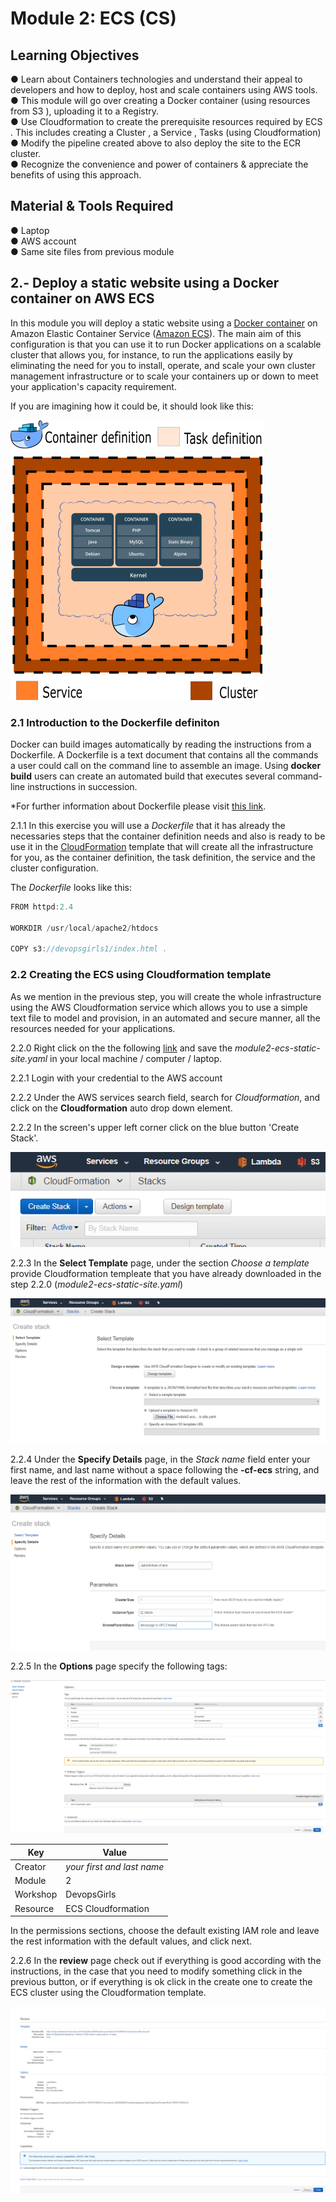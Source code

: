 # Module 2: ECS (CS)

## Learning Objectives

● Learn about Containers technologies and understand their appeal to developers and how
to deploy, host and scale containers using AWS tools.  
● This module will go over creating a Docker container (using resources from S3 ),
uploading it to a Registry.  
● Use Cloudformation to create the prerequisite resources required by ECS . This includes
creating a Cluster , a Service , Tasks (using Cloudformation)  
● Modify the pipeline created above to also deploy the site to the ECR cluster.  
● Recognize the convenience and power of containers & appreciate the benefits of using
this approach.

## Material & Tools Required
● Laptop  
● AWS account  
● Same site files from previous module  

## 2.- Deploy a static website using a Docker container on AWS ECS

In this module you will deploy a static website using a [Docker container](https://www.docker.com/what-container) on Amazon Elastic Container Service ([Amazon ECS](https://aws.amazon.com/ecs/)). The main aim of this configuration is that you can use it to run Docker applications on a scalable cluster that allows you, for instance, to run the applications easily by eliminating the need for you to install, operate, and scale your own cluster management infrastructure or to scale your containers up or down to meet your application's capacity requirement.

If you are imagining how it could be, it should look like this:

![ECS_Docker_Container_Diagram](https://github.com/DevOps-Girls/devopsgirls-bootcamp3/blob/master/images/3-2-docker-ecs-static-site/ECS_Docker_Container.png?raw=true)



### 2.1 Introduction to the Dockerfile definiton

Docker can build images automatically by reading the instructions from a Dockerfile. A Dockerfile is a text document that contains all the commands a user could call on the command line to assemble an image. Using **docker build** users can create an automated build that executes several command-line instructions in succession.

*For further information about Dockerfile please visit [this link](https://docs.docker.com/engine/reference/builder/).

2.1.1 In this exercise you will use a *Dockerfile* that it has already the necessaries steps that the container definition needs and also is ready to be use it in the [CloudFormation](https://aws.amazon.com/cloudformation/) template that will create all the infrastructure for you, as the container definition, the task definition, the service and the cluster configuration.

The *Dockerfile* looks like this:

```javascript
FROM httpd:2.4

WORKDIR /usr/local/apache2/htdocs

COPY s3://devopsgirls1/index.html .
```

### 2.2 Creating the ECS using Cloudformation template

As we mention in the previous step, you will create the whole infrastructure using the AWS Cloudformation service which allows you to use a simple text file to model and provision, in an automated and secure manner, all the resources needed for your applications.

2.2.0 Right click on the the following [link](https://raw.githubusercontent.com/DevOps-Girls/devopsgirls-bootcamp3/master/templates/module2-ecs-static-site.yaml) and save the *module2-ecs-static-site.yaml*  in your local machine / computer / laptop.

2.2.1 Login with your credential to the AWS account

2.2.2  Under the AWS services search field, search for *Cloudformation*, and click on the **Cloudformation** auto drop down element.


2.2.2 In the screen's upper left corner click on the blue button 'Create Stack'.

![3-2-2-2-create-cf-stack](https://github.com/DevOps-Girls/devopsgirls-bootcamp3/blob/master/images/3-2-docker-ecs-static-site/3-2-2-2-create-cf-stack.png?raw=true)

2.2.3 In the **Select Template** page, under the section *Choose a template* provide Cloudformation templeate that you have already downloaded in the step 2.2.0 (*module2-ecs-static-site.yaml*)

![3-2-2-3-select-template](https://github.com/DevOps-Girls/devopsgirls-bootcamp3/blob/master/images/3-2-docker-ecs-static-site/3-2-2-3-select-template.png?raw=true)


2.2.4 Under the **Specify Details** page, in the *Stack name* field enter your first name, and last name without a space following the **-cf-ecs** string, and leave the rest of the information with the default values.

![3-2-2-4-specify-datails](https://github.com/DevOps-Girls/devopsgirls-bootcamp3/blob/master/images/3-2-docker-ecs-static-site/3-2-2-4-specify-datails.png?raw=true)

2.2.5 In the **Options** page specify the following tags:

![3-2-2-5-options-page](https://github.com/DevOps-Girls/devopsgirls-bootcamp3/blob/master/images/3-2-docker-ecs-static-site/3-2-2-5-options-page.png?raw=true)

|Key|Value|
|---|---|
|Creator|*your first and last name*|
|Module|2|
|Workshop|DevopsGirls|
|Resource|ECS Cloudformation|

In the permissions sections, choose the default existing IAM role and leave the rest information with the default values, and click next.

2.2.6 In the **review** page check out if everything is good according with the instructions, in the case that you need to modify something click in the previous button, or if everything is ok click in the create one to create the ECS cluster using the Cloudformation template.

![3-2-2-6-review.png](https://github.com/DevOps-Girls/devopsgirls-bootcamp3/blob/master/images/3-2-docker-ecs-static-site/3-2-2-6-review.png?raw=true)